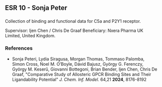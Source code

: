 ## ESR 10 - Sonja Peter
### 
Collection of binding and functional data for C5a and P2Y1 receptor. 

Supervisor: Ijen Chen / Chris De Graaf
Beneficiary: Nxera Pharma UK Limited, United Kingdom.  

### References
- Sonja Peteri, Lydia Siragusa, Morgan Thomas, Tommaso Palomba, Simon Cross, Noel M. O’Boyle, Dávid Bajusz, György G. Ferenczy, György M. Keserű, Giovanni Bottegoni, Brian Bender, Ijen Chen, Chris De Graaf, "Comparative Study of Allosteric GPCR Binding Sites and Their Ligandability Potential" <I>J. Chem. Inf. Model.</I> 64,21 <B>2024</B>, 8176-8192
